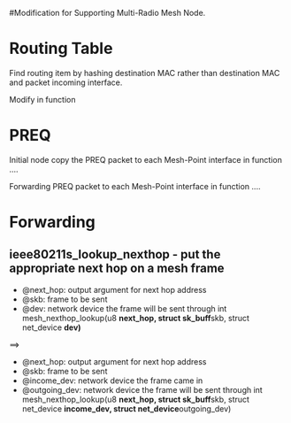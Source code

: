 #Modification for Supporting Multi-Radio Mesh Node.

# Routing Table #

Find routing item by hashing destination MAC rather than destination MAC and packet incoming interface.

Modify in function

# PREQ #

Initial node copy the PREQ packet to each Mesh-Point interface in function ....

Forwarding PREQ packet to each Mesh-Point interface in function ....

# Forwarding #

## ieee80211s\_lookup\_nexthop - put the appropriate next hop on a mesh frame ##
  * @next\_hop: output argument for next hop address
  * @skb: frame to be sent
  * @dev: network device the frame will be sent through
int mesh\_nexthop\_lookup(u8 **next\_hop, struct sk\_buff**skb, struct net\_device **dev)**

==>

  * @next\_hop: output argument for next hop address
  * @skb: frame to be sent
  * @income\_dev: network device the frame came in
  * @outgoing\_dev: network device the frame will be sent through
int mesh\_nexthop\_lookup(u8 **next\_hop, struct sk\_buff**skb,
struct net\_device **income\_dev,
struct net\_device**outgoing\_dev)